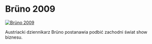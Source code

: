 Brüno 2009 
=============
[![Brüno 2009 ](http://vidos.pl/images/player.gif)](http://vidos.pl/brno-2009)

 Austriacki dziennikarz Brüno postanawia podbić zachodni świat show biznesu. 
